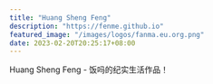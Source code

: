 ```yaml
---
title: "Huang Sheng Feng"
description: "https://fenme.github.io"
featured_image: "/images/logos/fanma.eu.org.png"
date: 2023-02-20T20:25:17+08:00
---
```


Huang Sheng Feng - 饭吗的纪实生活作品！
